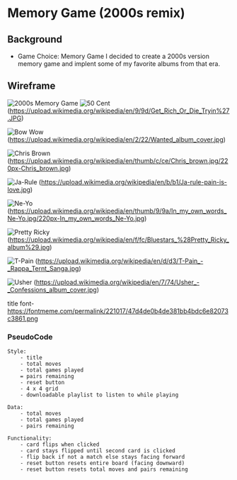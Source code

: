 # Memory Game (2000s remix)

## Background 

- Game Choice: Memory Game 
    I decided to create a 2000s version memory game and implent some of my favorite albums from that era. 

## Wireframe

![2000s Memory Game](img/Wireframe.png)
![50 Cent](img/50%20Cent.jpg) (https://upload.wikimedia.org/wikipedia/en/9/9d/Get_Rich_Or_Die_Tryin%27.JPG)

![Bow Wow](img/Bow%20Wow.jpg) (https://upload.wikimedia.org/wikipedia/en/2/22/Wanted_album_cover.jpg)

![Chris Brown](img/Chris%20Brown.jpg) (https://upload.wikimedia.org/wikipedia/en/thumb/c/ce/Chris_brown.jpg/220px-Chris_brown.jpg)

![Ja-Rule](img/Ja-Rule.jpg) (https://upload.wikimedia.org/wikipedia/en/b/b1/Ja-rule-pain-is-love.jpg)

![Ne-Yo](img/Ne-Yo.jpg) (https://upload.wikimedia.org/wikipedia/en/thumb/9/9a/In_my_own_words_Ne-Yo.jpg/220px-In_my_own_words_Ne-Yo.jpg)

![Pretty Ricky](img/Pretty%20Ricky.jpg) (https://upload.wikimedia.org/wikipedia/en/f/fc/Bluestars_%28Pretty_Ricky_album%29.jpg)

![T-Pain](img/T-Pain.jpg) (https://upload.wikimedia.org/wikipedia/en/d/d3/T-Pain_-_Rappa_Ternt_Sanga.jpg)

![Usher](img/Usher.jpg) (https://upload.wikimedia.org/wikipedia/en/7/74/Usher_-_Confessions_album_cover.jpg)

title font- https://fontmeme.com/permalink/221017/47d4de0b4de381bb4bdc6e82073c3861.png
### PseudoCode

    Style: 
        - title
        - total moves
        - total games played
        = pairs remaining 
        - reset button
        - 4 x 4 grid 
        - downloadable playlist to listen to while playing

    Data:
        - total moves 
        - total games played 
        - pairs remaining
        
    Functionality: 
        - card flips when clicked 
        - card stays flipped until second card is clicked 
        - flip back if not a match else stays facing forward
        - reset button resets entire board (facing downward)
        - reset button resets total moves and pairs remaining 


